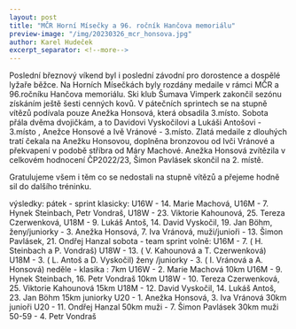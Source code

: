 ```yaml
---
layout: post
title: "MČR Horní Mísečky a 96. ročník Hančova memoriálu"
preview-image: "/img/20230326_mcr_honsova.jpg"
author: Karel Hudeček
excerpt_separator: <!--more-->
---
```


Poslední březnový víkend byl i poslední závodní pro dorostence a dospělé lyžaře běžce. Na Horních Mísečkách byly rozdány medaile v rámci MČR  a 96.ročníku Hančova memoriálu.
Ski klub Šumava Vimperk zakončil sezónu získáním ještě šesti cenných kovů. 
V pátečních sprintech se na stupně vítězů podívala pouze Anežka Honsová, která obsadila 3.místo.
Sobota přála dvěma dvojičkám, a to Davidovi Vyskočilovi a Lukáši Antošovi - 3.místo , Anežce Honsové a Ivě Vránové - 3.místo.
Zlatá medaile z dlouhých tratí čekala na Anežku Honsovou, doplněna bronzovou od Ivči Vránové a překvapení v podobě stříbra od Máry Machové.
Anežka Honsová zvítězila v celkovém hodnocení ČP2022/23, Šimon Pavlásek skončil na 2. místě. 

Gratulujeme všem i těm co se nedostali na stupně vítězů a přejeme hodně sil do dalšího tréninku.

<!--more-->

 výsledky: 
pátek  - sprint klasicky:
U16W - 14. Marie Machová, U16M - 7. Hynek Steinbach, Petr Vondraš, U18W - 23. Viktorie Kahounová, 25. Tereza Czerwenková, U18M - 9. Lukáš Antoš, 14. David Vyskočil, 19. Jan Böhm, ženy/juniorky - 3. Anežka Honsová, 7. Iva Vránová, muži/junioři - 13. Šimon Pavlásek, 21. Ondřej Hanzal
sobota - team sprint volně: 
U16M - 7. ( H.  Steinbach a P. Vondraš)
U18W - 13. ( V. Kahounová a T. Czerwenková)
 U18M - 3. ( L. Antoš a D. Vyskočil)
 ženy /juniorky - 3. ( I. Vránová a A. Honsová)
neděle - klasika :
  7km U16W - 2. Marie Machová
 10km U16M - 9. Hynek Steinbach, 16. Petr Vondraš
  10km U18W - 10. Tereza Czerwenková, 25. Viktorie Kahounová
 15km U18M - 12. David Vyskočil, 14. Lukáš Antoš, 23. Jan Böhm
15km   juniorky U20 - 1. Anežka Honsová, 3. Iva Vránová
30km junioři U20 -  11. Ondřej Hanzal
50km muži - 7. Šimon Pavlásek  30km muži 50-59 - 4. Petr Vondraš